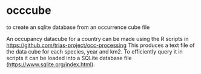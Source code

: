 # occcube
to create an sqlite database from an occurrence cube file

An occupancy datacube for a country can be made using the R scripts in https://github.com/trias-project/occ-processing
This produces a text file of the data cube for each species, year and km2.
To efficiently query it in scripts it can be loaded into a SQLite database file (https://www.sqlite.org/index.html).
